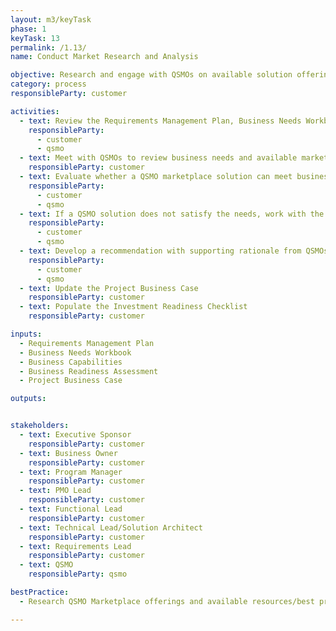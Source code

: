 ```yaml
---
layout: m3/keyTask
phase: 1
keyTask: 13
permalink: /1.13/
name: Conduct Market Research and Analysis 

objective: Research and engage with QSMOs on available solution offerings within the marketplace and assess the solutions’ ability to meet business, capability, and requirement needs.
category: process
responsibleParty: customer

activities:
  - text: Review the Requirements Management Plan, Business Needs Workbook, Business Capabilities, and Business Readiness Assessment Template from previous activities
    responsibleParty:
      - customer
      - qsmo
  - text: Meet with QSMOs to review business needs and available marketplace solutions
    responsibleParty: customer
  - text: Evaluate whether a QSMO marketplace solution can meet business, capability, and requirements needs
    responsibleParty:
      - customer
      - qsmo 
  - text: If a QSMO solution does not satisfy the needs, work with the QSMO to understand the process and documentation required for developing an <a href="https://ussm.gsa.gov/assets/files/Investment-Planning-Guidance-March%202021.pdf">Investment Action Plan (IAP)</a>
    responsibleParty:
      - customer
      - qsmo
  - text: Develop a recommendation with supporting rationale from QSMOs for a proposed path forward
    responsibleParty:
      - customer
      - qsmo
  - text: Update the Project Business Case
    responsibleParty: customer
  - text: Populate the Investment Readiness Checklist
    responsibleParty: customer

inputs:
  - Requirements Management Plan 
  - Business Needs Workbook
  - Business Capabilities
  - Business Readiness Assessment
  - Project Business Case

outputs:


stakeholders:
  - text: Executive Sponsor
    responsibleParty: customer
  - text: Business Owner
    responsibleParty: customer
  - text: Program Manager
    responsibleParty: customer
  - text: PMO Lead
    responsibleParty: customer
  - text: Functional Lead
    responsibleParty: customer
  - text: Technical Lead/Solution Architect
    responsibleParty: customer
  - text: Requirements Lead
    responsibleParty: customer
  - text: QSMO
    responsibleParty: qsmo

bestPractice:
  - Research QSMO Marketplace offerings and available resources/best practices first before exploring other providers

---
```

